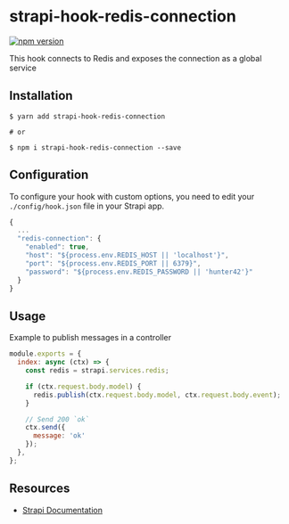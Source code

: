 # strapi-hook-redis-connection
[![npm version](https://img.shields.io/npm/v/strapi-hook-redis-connection.svg)](https://www.npmjs.org/package/strapi-hook-redis-connection)

This hook connects to Redis and exposes the connection as a global service

## Installation

```shell
$ yarn add strapi-hook-redis-connection

# or

$ npm i strapi-hook-redis-connection --save
```

## Configuration

To configure your hook with custom options, you need to edit your `./config/hook.json` file in your Strapi app.

```javascript
{
  ...
  "redis-connection": {
    "enabled": true,
    "host": "${process.env.REDIS_HOST || 'localhost'}",
    "port": "${process.env.REDIS_PORT || 6379}",
    "password": "${process.env.REDIS_PASSWORD || 'hunter42'}"
  }
}
```

## Usage

Example to publish messages in a controller

```javascript
module.exports = {
  index: async (ctx) => {
    const redis = strapi.services.redis;

    if (ctx.request.body.model) {
      redis.publish(ctx.request.body.model, ctx.request.body.event);
    }

    // Send 200 `ok`
    ctx.send({
      message: 'ok'
    });
  },
};
```

## Resources

- [Strapi Documentation](https://strapi.io/documentation/3.0.0-beta.x/getting-started/introduction.html)
